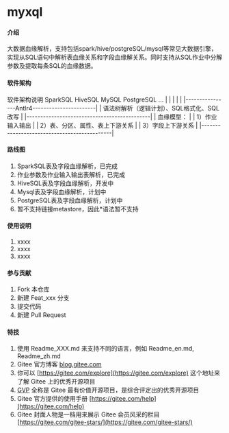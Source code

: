 # myxql

#### 介绍
大数据血缘解析，支持包括spark/hive/postgreSQL/mysql等常见大数据引擎，实现从SQL语句中解析表血缘关系和字段血缘解关系。同时支持从SQL作业中分解参数及提取每条SQL的血缘数据。
#### 软件架构
软件架构说明
     SparkSQL   HiveSQL   MySQL    PostgreSQL        ...
        |          |        |           |             |
        |----------------Antlr4-----------------------|
        |   语法树解析（逻辑计划）、SQL格式化、SQL改写    |
        |---------------------------------------------|
        |   血缘模型：                                 |
        |   1）作业输入输出                             |
        |   2）表、分区、属性、表上下游关系               |
        |   3）字段上下游关系                           |
        |---------------------------------------------|
        
#### 路线图
1.  SparkSQL表及字段血缘解析，已完成
2.  作业参数及作业输入输出表解析，已完成
3.  HiveSQL表及字段血缘解析，开发中
4.  Mysql表及字段血缘解析，计划中
5.  PostgreSQL表及字段血缘解析，计划中
6.  暂不支持链接metastore，因此*语法暂不支持

#### 使用说明

1.  xxxx
2.  xxxx
3.  xxxx

#### 参与贡献

1.  Fork 本仓库
2.  新建 Feat_xxx 分支
3.  提交代码
4.  新建 Pull Request


#### 特技

1.  使用 Readme\_XXX.md 来支持不同的语言，例如 Readme\_en.md, Readme\_zh.md
2.  Gitee 官方博客 [blog.gitee.com](https://blog.gitee.com)
3.  你可以 [https://gitee.com/explore](https://gitee.com/explore) 这个地址来了解 Gitee 上的优秀开源项目
4.  [GVP](https://gitee.com/gvp) 全称是 Gitee 最有价值开源项目，是综合评定出的优秀开源项目
5.  Gitee 官方提供的使用手册 [https://gitee.com/help](https://gitee.com/help)
6.  Gitee 封面人物是一档用来展示 Gitee 会员风采的栏目 [https://gitee.com/gitee-stars/](https://gitee.com/gitee-stars/)
